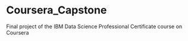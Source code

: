 # Coursera_Capstone
Final project of the IBM Data Science Professional Certificate course on Coursera
